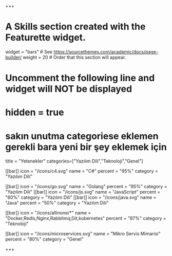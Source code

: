+++
# A Skills section created with the Featurette widget.
widget = "bars"  # See https://sourcethemes.com/academic/docs/page-builder/
weight = 20  # Order that this section will appear.

# Uncomment the following line and widget will NOT be displayed
# hidden = true
# sakın unutma categoriese eklemen gerekli bara yeni bir şey eklemek için

title = "Yetenekler"
categories=["Yazılım Dili","Teknoloji","Genel"]

[[bar]]
	icon = "/icons/c4.svg"
	name = "C#"
	percent = "95%"
	category = "Yazılım Dili"

[[bar]]
	icon = "/icons/go.svg"
	name = "Golang"
	percent = "95%"
	category = "Yazılım Dili"
[[bar]]
	icon = "/icons/js.svg"
	name = "JavaScript"
	percent = "60%"
	category = "Yazılım Dili"
[[bar]]
	icon = "/icons/java.svg"
	name = "Java"
	percent = "50%"
	category = "Yazılım Dili"

[[bar]]
	icon = "/icons/allinone/*"
	name = "Docker,Redis,Nginx,Rabbitmq,Git,kubernetes"
	percent = "87%"
	category = "Teknoloji"



[[bar]]
	icon = "/icons/microservices.svg"
	name = "Mikro Servis Mimarisi"
	percent = "80%"
	category = "Genel"


+++

